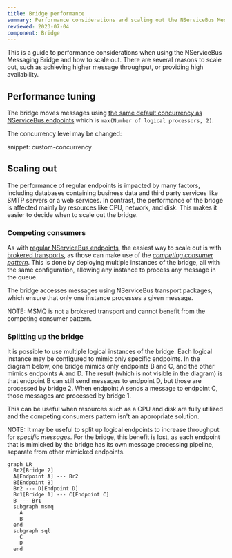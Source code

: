 ```yaml
---
title: Bridge performance
summary: Performance considerations and scaling out the NServiceBus Messaging Bridge
reviewed: 2023-07-04
component: Bridge
---
```


This is a guide to performance considerations when using the NServiceBus Messaging Bridge and how to scale out. There are several reasons to scale out, such as achieving higher message throughput, or providing high availability.

## Performance tuning

The bridge moves messages using [the same default concurrency as NServiceBus endpoints](/nservicebus/operations/tuning.md#configuring-concurrency-limit) which is `max(Number of logical processors, 2)`.

The concurrency level may be changed:

snippet: custom-concurrency

## Scaling out

The performance of regular endpoints is impacted by many factors, including databases containing business data and third party services like SMTP servers or a web services. In contrast, the performance of the bridge is affected mainly by resources like CPU, network, and disk. This makes it easier to decide when to scale out the bridge.

### Competing consumers

As with [regular NServiceBus endpoints](/nservicebus/scaling.md#scaling-out-to-multiple-nodes-competing-consumers), the easiest way to scale out is with [brokered transports](/transports/types.md#broker-transports), as those can make use of the *[competing consumer pattern](https://www.enterpriseintegrationpatterns.com/patterns/messaging/CompetingConsumers.html)*. This is done by deploying multiple instances of the bridge, all with the same configuration, allowing any instance to process any message in the queue.

The bridge accesses messages using NServiceBus transport packages, which ensure that only one instance processes a given message.

NOTE: MSMQ is not a brokered transport and cannot benefit from the competing consumer pattern.

### Splitting up the bridge

It is possible to use multiple logical instances of the bridge. Each logical instance may be configured to mimic only specific endpoints. In the diagram below, one bridge mimics only endpoints B and C, and the other mimics endpoints A and D. The result (which is not visible in the diagram) is that endpoint B can still send messages to endpoint D, but those are processed by bridge 2. When endpoint A sends a message to endpoint C, those messages are processed by bridge 1.

This can be useful when resources such as a CPU and disk are fully utilized and the competing consumers pattern isn't an appropriate solution.

NOTE: It may be useful to split up logical endpoints to increase throughput for *specific messages*. For the bridge, this benefit is lost, as each endpoint that is mimicked by the bridge has its own message processing pipeline, separate from other mimicked endpoints.

```mermaid
graph LR
  Br2[Bridge 2]
  A[Endpoint A] --- Br2
  B[Endpoint B]
  Br2 --- D[Endpoint D]
  Br1[Bridge 1] --- C[Endpoint C]
  B --- Br1
  subgraph msmq
    A
    B
  end
  subgraph sql
    C
    D
  end
```

